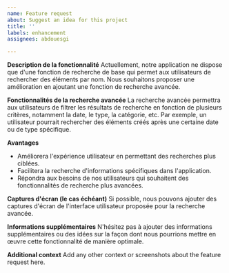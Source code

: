 ```yaml
---
name: Feature request
about: Suggest an idea for this project
title: ''
labels: enhancement
assignees: abdouesgi

---
```


**Description de la fonctionnalité**
Actuellement, notre application ne dispose que d'une fonction de recherche de base qui permet aux utilisateurs de rechercher des éléments par nom. Nous souhaitons proposer une amélioration en ajoutant une fonction de recherche avancée.

**Fonctionnalités de la recherche avancée**
La recherche avancée permettra aux utilisateurs de filtrer les résultats de recherche en fonction de plusieurs critères, notamment la date, le type, la catégorie, etc. Par exemple, un utilisateur pourrait rechercher des éléments créés après une certaine date ou de type spécifique.

**Avantages**
- Améliorera l'expérience utilisateur en permettant des recherches plus ciblées.
- Facilitera la recherche d'informations spécifiques dans l'application.
- Répondra aux besoins de nos utilisateurs qui souhaitent des fonctionnalités de recherche plus avancées.

**Captures d'écran (le cas échéant)**
Si possible, nous pouvons ajouter des captures d'écran de l'interface utilisateur proposée pour la recherche avancée.

**Informations supplémentaires**
N'hésitez pas à ajouter des informations supplémentaires ou des idées sur la façon dont nous pourrions mettre en œuvre cette fonctionnalité de manière optimale.


**Additional context**
Add any other context or screenshots about the feature request here.
